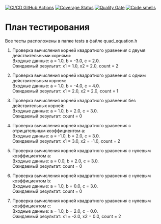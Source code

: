 [![CI/CD GitHub Actions](https://github.com/ehotez/gtest/actions/workflows/test-action.yml/badge.svg)](https://github.com/ehotez/gtest/actions/workflows/test-action.yml)
[![Coverage Status](https://coveralls.io/repos/ehotez/gtest/badge.svg?branch=main)](https://coveralls.io/github/ehotez/gtest?branch=main)
[![Quality Gate](https://sonarcloud.io/api/project_badges/measure?project=ehotez_gtest&metric=alert_status)](https://sonarcloud.io/dashboard?id=ehotez_gtest)
[![Code smells](https://sonarcloud.io/api/project_badges/measure?project=ehotez_gtest&metric=code_smells)](https://sonarcloud.io/dashboard?id=ehotez_gtest)

# План тестирования

Все тесты расположены в папке tests в файле quad_equation.h

1. Проверка вычисления корней квадратного уравнения с двумя действительными корнями:  
Входные данные: a = 1.0, b = -3.0, c = 2.0.  
Ожидаемый результат: x1 = 1.0, x2 = 2.0, count = 2

2. Проверка вычисления корней квадратного уравнения с одним действительным корнем:  
Входные данные: a = 1.0, b = -4.0, c = 4.0.  
Ожидаемый результат: x1 = 2.0, x2 = 2.0, count = 1

3. Проверка вычисления корней квадратного уравнения без действительных корней:  
Входные данные: a = 1.0, b = 2.0, c = 3.0.  
Ожидаемый результат: count = 0

4. Проверка вычисления корней квадратного уравнения с отрицательным коэффициентом a:  
Входные данные: a = -1.0, b = 2.0, c = 3.0.  
Ожидаемый результат: x1 = 3.0, x2 = -1.0, count = 2

5. Проверка вычисления корней квадратного уравнения с нулевым коэффициентом a:  
Входные данные: a = 0.0, b = 2.0, c = 3.0.  
Ожидаемый результат: count = 0

6. Проверка вычисления корней квадратного уравнения с нулевым коэффициентом b:  
Входные данные: a = 1.0, b = 0.0, c = 3.0.  
Ожидаемый результат: count = 0

7. Проверка вычисления корней квадратного уравнения с нулевым коэффициентом c:  
Входные данные: a = 1.0, b = 2.0, c = 0.0.  
Ожидаемый результат: x1 = -2.0, x2 = 0.0, count = 2



